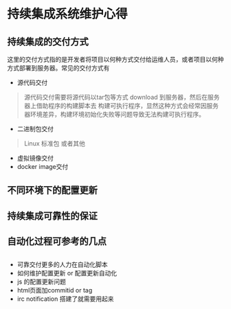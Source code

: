 # 持续集成系统维护心得

## 持续集成的交付方式

这里的交付方式指的是开发者将项目以何种方式交付给运维人员，或者项目以何种方式部署到服务器。常见的交付方式有

* 源代码交付
> 源代码交付需要将源代码以tar包等方式 download 到服务器，然后在服务器上借助程序的构建脚本去 构建可执行程序，显然这种方式会经常因服务器环境差异，构建环境初始化失败等问题导致无法构建可执行程序。
* 二进制包交付
> Linux 标准包 或者其他
* 虚拟镜像交付
* docker image交付

## 不同环境下的配置更新



## 持续集成可靠性的保证


## 自动化过程可参考的几点

## 

## 
* 可靠交付更多的人力在自动化脚本
* 如何维护配置更新 or 配置更新自动化
* js 的配置更新问题
* html页面加commitid or tag
* irc notification 搭建了就需要用起来